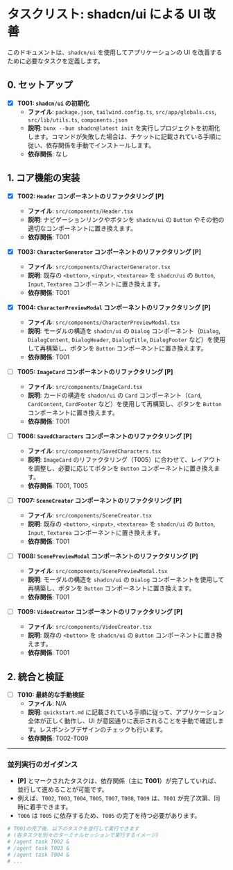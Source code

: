 # タスクリスト: shadcn/ui による UI 改善

このドキュメントは、`shadcn/ui` を使用してアプリケーションの UI を改善するために必要なタスクを定義します。

## 0. セットアップ

- [x] **T001: `shadcn/ui` の初期化**
  - **ファイル**: `package.json`, `tailwind.config.ts`, `src/app/globals.css`, `src/lib/utils.ts`, `components.json`
  - **説明**: `bunx --bun shadcn@latest init` を実行しプロジェクトを初期化します。コマンドが失敗した場合は、チケットに記載されている手順に従い、依存関係を手動でインストールします。
  - **依存関係**: なし

## 1. コア機能の実装

- [x] **T002: `Header` コンポーネントのリファクタリング [P]**

  - **ファイル**: `src/components/Header.tsx`
  - **説明**: ナビゲーションリンクやボタンを `shadcn/ui` の `Button` やその他の適切なコンポーネントに置き換えます。
  - **依存関係**: T001

- [x] **T003: `CharacterGenerator` コンポーネントのリファクタリング [P]**

  - **ファイル**: `src/components/CharacterGenerator.tsx`
  - **説明**: 既存の `<button>`, `<input>`, `<textarea>` を `shadcn/ui` の `Button`, `Input`, `Textarea` コンポーネントに置き換えます。
  - **依存関係**: T001

- [x] **T004: `CharacterPreviewModal` コンポーネントのリファクタリング [P]**

  - **ファイル**: `src/components/CharacterPreviewModal.tsx`
  - **説明**: モーダルの構造を `shadcn/ui` の `Dialog` コンポーネント（`Dialog`, `DialogContent`, `DialogHeader`, `DialogTitle`, `DialogFooter` など）を使用して再構築し、ボタンを `Button` コンポーネントに置き換えます。
  - **依存関係**: T001

- [ ] **T005: `ImageCard` コンポーネントのリファクタリング [P]**

  - **ファイル**: `src/components/ImageCard.tsx`
  - **説明**: カードの構造を `shadcn/ui` の `Card` コンポーネント（`Card`, `CardContent`, `CardFooter` など）を使用して再構築し、ボタンを `Button` コンポーネントに置き換えます。
  - **依存関係**: T001

- [ ] **T006: `SavedCharacters` コンポーネントのリファクタリング [P]**

  - **ファイル**: `src/components/SavedCharacters.tsx`
  - **説明**: `ImageCard` のリファクタリング（T005）に合わせて、レイアウトを調整し、必要に応じてボタンを `Button` コンポーネントに置き換えます。
  - **依存関係**: T001, T005

- [ ] **T007: `SceneCreator` コンポーネントのリファクタリング [P]**

  - **ファイル**: `src/components/SceneCreator.tsx`
  - **説明**: 既存の `<button>`, `<input>`, `<textarea>` を `shadcn/ui` の `Button`, `Input`, `Textarea` コンポーネントに置き換えます。
  - **依存関係**: T001

- [ ] **T008: `ScenePreviewModal` コンポーネントのリファクタリング [P]**

  - **ファイル**: `src/components/ScenePreviewModal.tsx`
  - **説明**: モーダルの構造を `shadcn/ui` の `Dialog` コンポーネントを使用して再構築し、ボタンを `Button` コンポーネントに置き換えます。
  - **依存関係**: T001

- [ ] **T009: `VideoCreator` コンポーネントのリファクタリング [P]**
  - **ファイル**: `src/components/VideoCreator.tsx`
  - **説明**: 既存の `<button>` を `shadcn/ui` の `Button` コンポーネントに置き換えます。
  - **依存関係**: T001

## 2. 統合と検証

- [ ] **T010: 最終的な手動検証**
  - **ファイル**: N/A
  - **説明**: `quickstart.md` に記載されている手順に従って、アプリケーション全体が正しく動作し、UI が意図通りに表示されることを手動で確認します。レスポンシブデザインのチェックも行います。
  - **依存関係**: T002-T009

---

### 並列実行のガイダンス

- **[P]** とマークされたタスクは、依存関係（主に **T001**）が完了していれば、並行して進めることが可能です。
- 例えば、`T002`, `T003`, `T004`, `T005`, `T007`, `T008`, `T009` は、`T001` が完了次第、同時に着手できます。
- `T006` は `T005` に依存するため、`T005` の完了を待つ必要があります。

```bash
# T001の完了後、以下のタスクを並行して実行できます
# (各タスクを別々のターミナルセッションで実行するイメージ)
# /agent task T002 &
# /agent task T003 &
# /agent task T004 &
# ...
```
